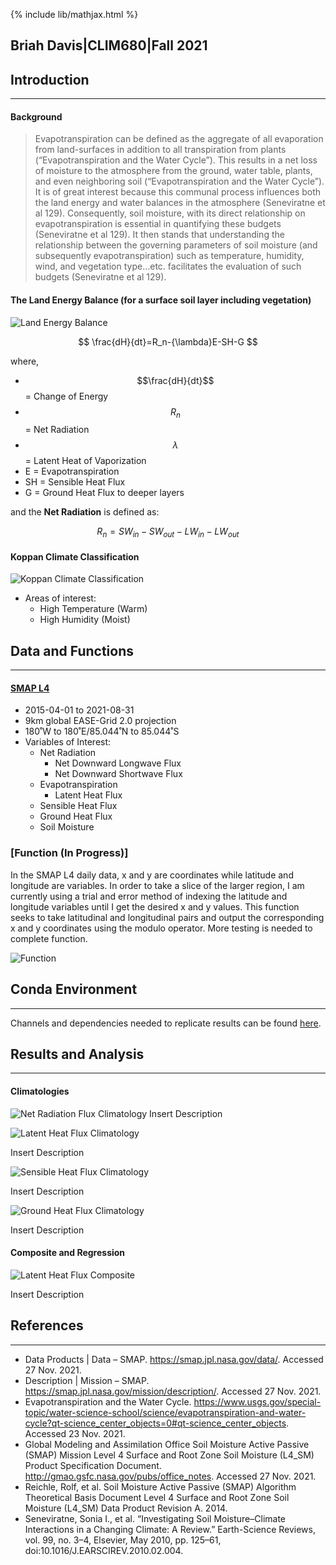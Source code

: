 {% include lib/mathjax.html %}

## Briah Davis|CLIM680|Fall 2021

## Introduction
---
#### Background

> Evapotranspiration can be defined as the aggregate of all evaporation from land-surfaces in addition to all transpiration from plants (“Evapotranspiration and the Water Cycle”). This results in a net loss of moisture to the atmosphere from the ground, water table, plants, and even neighboring soil (“Evapotranspiration and the Water Cycle”). It is of great interest because this communal process influences both the land energy and water balances in the atmosphere (Seneviratne et al 129). Consequently, soil moisture, with its direct relationship on evapotranspiration is essential in quantifying these budgets (Seneviratne et al 129). It then stands that understanding the relationship between the governing parameters of soil moisture (and subsequently evapotranspiration) such as temperature, humidity, wind, and vegetation type…etc. facilitates the evaluation of such budgets (Seneviratne et al 129).


#### The Land Energy Balance (for a surface soil layer including vegetation)

![Land Energy Balance](Seneviratne_LandEnergyBalance.png)

$$
\frac{dH}{dt}=R_n-{\lambda}E-SH-G
$$

where, <br>
* $$\frac{dH}{dt}$$ = Change of Energy <br>
* $$R_n$$ = Net Radiation <br>
* $${\lambda}$$ = Latent Heat of Vaporization <br>
* E = Evapotranspiration <br>
* SH = Sensible Heat Flux <br>
* G = Ground Heat Flux to deeper layers <br>

and the **Net Radiation** is defined as:

$$
R_n=SW_{in}-SW_{out}-LW_{in}-LW_{out}
$$

#### Koppan Climate Classification

![Koppan Climate Classification](/Figs/Koppen_all_1901-2010.png)

* Areas of interest:
    * High Temperature (Warm)
    * High Humidity (Moist)

## Data and Functions
---
#### **[SMAP L4](./SMAP.md)**
 
* 2015-04-01 to 2021-08-31
* 9km global EASE-Grid 2.0 projection
* 180˚W to 180˚E/85.044˚N to 85.044˚S
* Variables of Interest:
	* Net Radiation  
		* Net Downward Longwave Flux
        * Net Downward Shortwave Flux
    * Evapotranspiration           
        * Latent Heat Flux
    * Sensible Heat Flux
    * Ground Heat Flux
	* Soil Moisture
    
### **[Function (In Progress)]**

In the SMAP L4 daily data, x and y are coordinates while latitude and longitude are variables. In order to take a slice of the larger region, I am currently using a trial and error method of indexing the latitude and longitude variables until I get the desired x and y values. This function seeks to take latitudinal and longitudinal pairs and output the corresponding x and y coordinates using the modulo operator. More testing is needed to complete function.
 
![Function](/Figs/Function_SS.png)



## Conda Environment
---
Channels and dependencies needed to replicate results can be found [here](./env.md).

## Results and Analysis
---

#### Climatologies

![Net Radiation Flux Climatology](/Figs/Climo_NetRad2.png)
Insert Description

![Latent Heat Flux Climatology](/Figs/Climo_LHF.png)

Insert Description

![Sensible Heat Flux Climatology](/Figs/Climo_SHF.png)

Insert Description

![Ground Heat Flux Climatology](/Figs/Climo_GHF.png)

Insert Description


#### Composite and Regression

![Latent Heat Flux Composite](/Figs/LHF_Composite.png)

Insert Description


## References
---

* Data Products | Data – SMAP. https://smap.jpl.nasa.gov/data/. Accessed 27 Nov. 2021.
* Description | Mission – SMAP. https://smap.jpl.nasa.gov/mission/description/. Accessed 27 Nov. 2021.
* Evapotranspiration and the Water Cycle. https://www.usgs.gov/special-topic/water-science-school/science/evapotranspiration-and-water-cycle?qt-science_center_objects=0#qt-science_center_objects. Accessed 23 Nov. 2021.
* Global Modeling and Assimilation Office Soil Moisture Active Passive (SMAP) Mission Level 4 Surface and Root Zone Soil Moisture (L4_SM) Product Specification Document. http://gmao.gsfc.nasa.gov/pubs/office_notes. Accessed 27 Nov. 2021.
* Reichle, Rolf, et al. Soil Moisture Active Passive (SMAP) Algorithm Theoretical Basis Document Level 4 Surface and Root Zone Soil Moisture (L4_SM) Data Product Revision A. 2014.
* Seneviratne, Sonia I., et al. “Investigating Soil Moisture–Climate Interactions in a Changing Climate: A Review.” Earth-Science Reviews, vol. 99, no. 3–4, Elsevier, May 2010, pp. 125–61, doi:10.1016/J.EARSCIREV.2010.02.004.

